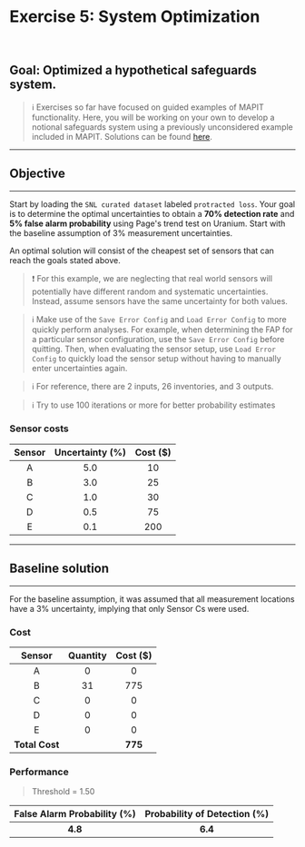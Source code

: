 # Exercise 5: System Optimization

<br>

## Goal: Optimized a hypothetical safeguards system.

> :information_source: Exercises so far have focused on guided examples of MAPIT functionality. Here, you will be working on your own to develop a notional safeguards system using a previously unconsidered example included in MAPIT. Solutions can be found [here](exercise5S.md).


---
## Objective
---

Start by loading the `SNL curated dataset` labeled `protracted loss`. Your goal is to determine the optimal uncertainties to obtain a **70% detection rate** and **5% false alarm probability** using Page's trend test on Uranium. Start with the baseline assumption of 3% measurement uncertainties.  

An optimal solution will consist of the cheapest set of sensors that can reach the goals stated above.

> :exclamation: For this example, we are neglecting that real world sensors will potentially have different random and systematic uncertainties. Instead, assume sensors have the same uncertainty for both values.

> :information_source: Make use of the `Save Error Config` and `Load Error Config` to more quickly perform analyses. For example, when determining the FAP for a particular sensor configuration, use the `Save Error Config` before quitting. Then, when evaluating the sensor setup, use `Load Error Config` to quickly load the sensor setup without having to manually enter uncertainties again.

> :information_source: For reference, there are 2 inputs, 26 inventories, and 3 outputs.

> :information_source: Try to use 100 iterations or more for better probability estimates

### Sensor costs

| Sensor | Uncertainty (%) | Cost ($) |
|:---:|:---:|:---:|
| A | 5.0 | 10 |
| B | 3.0 | 25 |
| C | 1.0 | 30 |
| D | 0.5 | 75 |
| E | 0.1 | 200 |

---
## Baseline solution
---

For the baseline assumption, it was assumed that all measurement locations have a 3% uncertainty, implying that only Sensor Cs were used.


### Cost

| Sensor | Quantity | Cost ($) |
|:---:|:---:|:---:|
| A | 0 | 0 |
| B | 31 | 775 |
| C | 0 | 0 |
| D | 0 | 0 |
| E | 0 | 0 |
| **Total Cost** | | **775** |




### Performance

>Threshold = 1.50

| False Alarm Probability (%) | Probability of Detection (%) |
|:---:|:---:|
| **4.8** | **6.4** |
